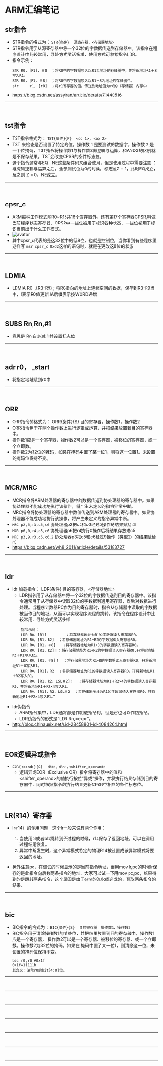 # ARM汇编笔记
## str指令
- STR指令的格式为：
```STR{条件}  源寄存器，<存储器地址>```
- STR指令用亍从源寄存器中将一个32位的字数据传送到存储器中。该指令在程序设计中比较常用，寻址方式灵活多样，使用方式可参考指令LDR。
- 指令示例：
    ```
    STR R0，[R1]，＃8  ；将R0中的字数据写入以R1为地址的存储器中，并将新地址R1＋8写入R1。
    STR R0，[R1，＃8]  ；将R0中的字数据写入以R1＋8为地址的存储器中。
    str     r1, [r0]  ；将r1寄存器的值，传送到地址值为r0的（存储器）内存中
    ```
- https://blog.csdn.net/assyiran/article/details/71440516
---
<br/>

## tst指令
- TST指令格式为：
```TST{条件}{P}  <op 1>, <op 2>```
- TST 来检查是否设置了特定的位。操作数 1 是要测试的数据字，操作数 2 是一个位掩码，TST指令将操作数1与操作数2做逻辑与运算，和ANDS的区别就是不保存结果。TST会改变CPSR的条件标志位。
- 这个指令通常与EQ，NE这些条件码来组合使用，但是使用过程中需要注意 ：与掩码逻辑与运算之后，全部测试位为0的时候，标志位Z = 1，此时EQ成立，反之则 Z = 0，NE成立。
---
<br/>

## cpsr_c
- ARM每种工作模式除R0~R15共16个寄存器外，还有第17个寄存器CPSR,叫做 当前程序状态寄存器，CPSR中一些位被用于标识各种状态，一些位被用于标识当前出于什么工作模式。
- ![avator](picture/cpsr.png)
- 其中cpsr_c代表的是这32位中的低8位，也就是控制位，当你看到有些程序里这样写 ```msr cpsr_c 0xd2```这样的语句时，就是在更改这8位的状态
---
<br/>

## LDMIA
- LDMIA R0! ,{R3-R9} ; 将R0指向的地址上连续空间的数据，保存到R3-R9当中，!表示R0值更新,IA后缀表示按WORD递增
---
<br/>

## SUBS Rn,Rn,#1
- 意思是 Rn 自身减 1 并设置标志位
---
<br/>

## adr r0， _start
- 将指定地址赋到r0中
---
<br/>

## ORR
- ORR指令的格式为： ORR{条件}{S}  目的寄存器，操作数1，操作数2
- ORR指令用于在两个操作数上进行逻辑或运算，并把结果放置到目的寄存器中。
- 操作数1应是一个寄存器，操作数2可以是一个寄存器，被移位的寄存器，或一个立即数。
- 操作数2为32位的掩码，如果在掩码中置了某一位1，则将这一位置1。未设置的掩码位保持不变。
---
<br/>

## MCR/MRC
- MCR指令将ARM处理器的寄存器中的数据传送到协处理器的寄存器中。如果协处理器不能成功地执行该操作，将产生未定义的指令异常中断。
- MRC指令将协处理器的寄存器中数值传送到ARM处理器的寄存器中。如果协处理器不能成功地执行该操作，将产生未定义的指令异常中断。
- ```MRC p2,5,r3,c5,c6``` 协处理器p2把c5和c6经过5操作的结果赋给r3
- ```MCR p6,0,r4,c5,c6``` 协处理器p6把r4执行0操作后将结果存放进c5
- ```MRC p3,9,r3,c5,c6,2``` 协处理器p3把c5和c6经过9操作（类型2）的结果赋给r3
- https://blog.csdn.net/wh8_2011/article/details/53183727
---
<br/>

## ldr
- ldr 加载指令： LDR{条件}  目的寄存器，<存储器地址>
    - LDR指令用亍从存储器中将一个32位的字数据传送到目的寄存器中。该指令通常用于从存储器中读取32位的字数据到通用寄存器，然后对数据进行处理。当程序计数器PC作为目的寄存器时，指令从存储器中读取的字数据被当作目的地址，从而可以实现程序流程的跳转。该指令在程序设计中比较常用，寻址方式灵活多样
    ```
        指令示例：
        LDR R0，[R1]         ；将存储器地址为R1的字数据读入寄存器R0。
        LDR R0，[R1，R2]  ；将存储器地址为R1+R2的字数据读入寄存器R0。
        LDR R0，[R1，＃8]   ；将存储器地址为R1+8的字数据读入寄存器R0。
        LDR R0，[R1，R2]！；将存储器地址为R1+R2的字数据读入寄存器R0,幵将新地址R1＋R2写入R1。
        LDR R0，[R1，＃8]！  ；将存储器地址为R1+8的字数据读入寄存器R0，幵将新地址R1＋8写入R1。 
        LDR R0，[R1]，R2  ；将存储器地址为R1的字数据读入寄存器R0，幵将新地址R1＋R2写入R1。
        LDR R0，[R1，R2，LSL＃2]！  ；将存储器地址为R1＋R2×4的字数据读入寄存器R0，并将新地址R1＋R2×4写入R1。
        LDR R0，[R1]，R2，LSL＃2  ；将存储器地址为R1的字数据读入寄存器R0，幵将新地址R1＋R2×4写入R1。”
    ```
- ldr伪指令
    - ARM指令集中，LDR通常都是作加载指令的，但是它也可以作伪指令。
    - LDR伪指令的形式是“LDR Rn,=expr”。
- http://blog.chinaunix.net/uid-28458801-id-4084264.html
---
<br/>

## EOR逻辑异或指令
- ```EOR{<cond>}{S}  <Rd>,<Rn>,<shifter_operand>```
    - 逻辑异或EOR（Exclusive OR）指令将寄存器<Rn>中的值和<shifter_operand>的值执行按位“异或”操作，并将执行结果存储到目的寄存器<Rd>中，同时根据指令的执行结果更新CPSR中相应的条件标志位。
---
<br/>

## LR(R14）寄存器
- lr(r14）的作用问题，这个lr一般来说有两个作用：
    1. 当使用bl或者blx跳转到子过程的时候，r14保存了返回地址，可以在调用过程结尾恢复。
    2. 异常中断发生时，这个异常模式特定的物理R14被设置成该异常模式将要返回的地址。

- 另外注意pc，在调试的时候显示的是当前指令地址，而用mov lr,pc的时候lr保存的是此指令向后数两条指令的地址，大家可以试一下用mov pc,pc，结果得到的是跳转两条指令，这个原因是由于arm的流水线造成的，预取两条指令的结果.
---
<br/>

## bic 
- BIC指令的格式为： ```BIC{条件}{S}  目的寄存器，操作数1，操作数2```
- BIC指令用于清除操作数1的某些位，并把结果放置到目的寄存器中。操作数1应是一个寄存器， 操作数2可以是一个寄存器、被移位的寄存器、或一个立即数。操作数2为32位的掩码，如果在 掩码中置了某一位1，则清除这一位。未设置的掩码位保持不变。
    ```
    bic r0,r0,#0x1f
    0x1f=11111b
    其含义：清除r0的bit[4:0]位。
    ```
---
<br/>


---
<br/>


---
<br/>


---
<br/>


---
<br/>


---
<br/>


---
<br/>